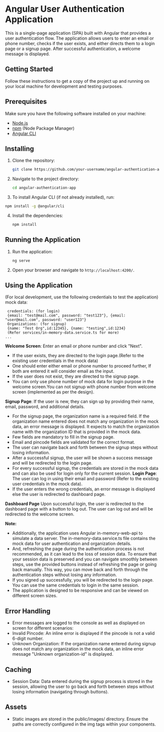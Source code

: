 # Angular User Authentication Application

This is a single-page application (SPA) built with Angular that provides a user authentication flow. The application allows users to enter an email or phone number, checks if the user exists, and either directs them to a login page or a signup page. After successful authentication, a welcome message is displayed.

## Getting Started

Follow these instructions to get a copy of the project up and running on your local machine for development and testing purposes.

## Prerequisites

Make sure you have the following software installed on your machine:

- [Node.js](https://nodejs.org/)
- [npm](https://www.npmjs.com/) (Node Package Manager)
- [Angular CLI](https://angular.io/cli)

## Installing

1. Clone the repository:

   ```bash
   git clone https://github.com/your-username/angular-authentication-app.git


2. Navigate to the project directory:

   ```bash
   cd angular-authentication-app
   ```
3. To install Angular CLI (if not already installed), run:
  ```bash
  npm install -g @angular/cli
  ```
4. Install the dependencies:

   ```bash
   npm install
   ```

## Running the Application

1. Run the application:

   ```bash
   ng serve
   ```
2. Open your browser and navigate to `http://localhost:4200/`.


## Using the Application

(For local development, use the following credentials to test the application)
mock data:
```
 credentials: (for login)
 {email: "test@mail.com", password: "test123"}, {email: "user@mail.com", password: "user123"} 
 Organizations: (for signup)
 {name: "Test Org",id:12345}, {name: "testing",id:1234}
 (Refer services/in-memory-data.service.ts for more)
...
```

**Welcome Screen**: Enter an email or phone number and click "Next".
- If the user exists, they are directed to the login page.(Refer to the existing user credentials in the mock data)
- One should enter either email or phone number to proceed further, If both are entered it will consider email as the input.
- If the user does not exist, they are directed to the signup page.
- You can only use phone number of mock data for login purpose in the welcome screen.You can not signup with phone number from welcome screen (implemented as per the design).

**Signup Page**: If the user is new, they can sign up by providing their name, email, password, and additional details. 
- For the signup page, the organization name is a required field. If the organization name entered does not match any organization in the mock data, an error message is displayed. It expects to match the organization name with the organization ID that is provided in the mock data.
- Few fields are mandatory to fill in the signup page.
- Email and pincode fields are validated for the correct format.
- The user can navigate back and forth between the signup steps without losing information.
- After a successful signup, the user will be shown a success message and will be redirected to the login page.
- For every successful signup, the credentials are stored in the mock data and can also be used for login only for the current session.
 **Login Page**: The user can log in using their email and password (Refer to the existing user credentials in the mock data). 
 - If the user enters the wrong credentials, an error message is displayed else the user is redirected to dashboard page.

**Dashboard Page** Upon successful login, the user is redirected to the dashboard page with a button to log out. The user can log out and will be redirected to the welcome screen.

**Note:** 
- Additionally, the application uses Angular in-memory-web-api to simulate a data server. The in-memory-data.service.ts file contains the mock data for user authentication and organization details.
- And, refreshing the page during the authentication process is not recommended, as it can lead to the loss of session data. To ensure that your session data is preserved and you can navigate smoothly between steps, use the provided buttons instead of refreshing the page or going back manually. This way, you can move back and forth through the authentication steps without losing any information.
- If you signed up successfully, you will be redirected to the login page. You can use the same credentials to login in the same session.
- The application is designed to be responsive and can be viewed on different screen sizes.

## Error Handling

- Error messages are logged to the console as well as displayed on screen for different scenarios:
- Invalid Pincode: An inline error is displayed if the pincode is not a valid 6-digit number.
- Unknown Organization: If the organization name entered during signup does not match any organization in the mock data, an inline error message "Unknown organization-id" is displayed.
 

## Caching

- Session Data: Data entered during the signup process is stored in the session, allowing the user to go back and forth between steps without losing information (navigating through buttons).

## Assets

- Static images are stored in the public/images/ directory. Ensure the paths are correctly configured in the img tags within your components.
